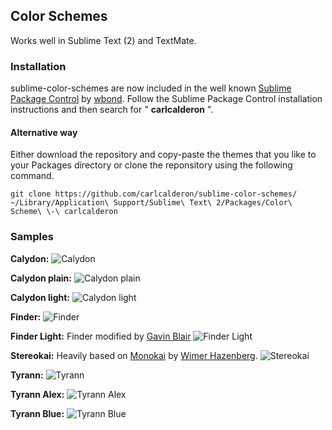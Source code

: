 ## Color Schemes
Works well in Sublime Text (2) and TextMate.

### Installation
sublime-color-schemes are now included in the well known [Sublime Package Control](http://wbond.net/sublime_packages/package_control) by [wbond](http://wbond.net/). Follow the Sublime Package Control installation instructions and then search for " **carlcalderon** ".

#### Alternative way
Either download the repository and copy-paste the themes that you like to your Packages directory or clone the reponsitory using the following command.

	git clone https://github.com/carlcalderon/sublime-color-schemes/ ~/Library/Application\ Support/Sublime\ Text\ 2/Packages/Color\ Scheme\ \-\ carlcalderon

### Samples

**Calydon:**
![Calydon](http://carlcalderon.github.com/sublime-color-schemes/images/Calydon.png?v=1)

**Calydon plain:**
![Calydon plain](http://carlcalderon.github.com/sublime-color-schemes/images/Calydon-plain.png?v=1)

**Calydon light:**
![Calydon light](http://carlcalderon.github.com/sublime-color-schemes/images/Calydon-light.png?v=1)

**Finder:**
![Finder](http://carlcalderon.github.com/sublime-color-schemes/images/Finder.png?v=1)

**Finder Light:**
Finder modified by [Gavin Blair](https://github.com/gavinblair)
![Finder Light](http://carlcalderon.github.com/sublime-color-schemes/images/Finder-Light.png?v=1)

**Stereokai:**
Heavily based on [Monokai](http://www.monokai.nl/blog/2006/07/15/textmate-color-theme/) by [Wimer Hazenberg](http://monokai.nl/).
![Stereokai](http://carlcalderon.github.com/sublime-color-schemes/images/Stereokai.png?v=2)

**Tyrann:**
![Tyrann](http://carlcalderon.github.com/sublime-color-schemes/images/Tyrann.png?v=1)

**Tyrann Alex:**
![Tyrann Alex](http://carlcalderon.github.com/sublime-color-schemes/images/Tyrann-Alex.png?v=1)

**Tyrann Blue:**
![Tyrann Blue](http://carlcalderon.github.com/sublime-color-schemes/images/Tyrann-Blue.png?v=1)